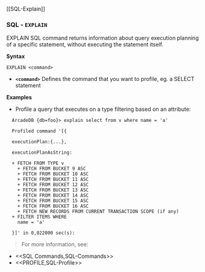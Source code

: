 [[SQL-Explain]]
### SQL - `EXPLAIN`

EXPLAIN SQL command returns information about query execution planning of a specific statement, without executing the statement itself.

**Syntax**

```
EXPLAIN <command>
```

- **`<command>`** Defines the command that you want to profile, eg. a SELECT statement

**Examples**


- Profile a query that executes on a type filtering based on an attribute:

```
  ArcadeDB {db=foo}> explain select from v where name = 'a'

  Profiled command '[{

  executionPlan:{...},

  executionPlanAsString:

  + FETCH FROM TYPE v
    + FETCH FROM BUCKET 9 ASC
    + FETCH FROM BUCKET 10 ASC
    + FETCH FROM BUCKET 11 ASC
    + FETCH FROM BUCKET 12 ASC
    + FETCH FROM BUCKET 13 ASC
    + FETCH FROM BUCKET 14 ASC
    + FETCH FROM BUCKET 15 ASC
    + FETCH FROM BUCKET 16 ASC
    + FETCH NEW RECORDS FROM CURRENT TRANSACTION SCOPE (if any)
  + FILTER ITEMS WHERE 
    name = 'a'
  
  }]' in 0,022000 sec(s):

```

>For more information, see:

- <<SQL Commands,SQL-Commands>>
- <<PROFILE,SQL-Profile>>




